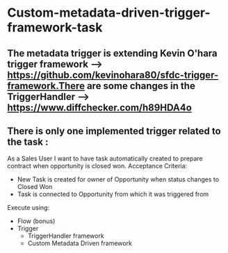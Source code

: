 # Custom-metadata-driven-trigger-framework-task
## The metadata trigger is extending Kevin O'hara trigger framework -->  https://github.com/kevinohara80/sfdc-trigger-framework.There are some changes in the TriggerHandler --> https://www.diffchecker.com/h89HDA4o
## There is only one implemented trigger related to the task :

As a Sales User I want to have task automatically created to prepare contract when opportunity is closed won.
Acceptance Criteria:
- New Task is created for owner of Opportunity when status changes to Closed Won
- Task is connected to Opportunity from which it was triggered from

Execute using:
- Flow (bonus)
- Trigger
    - TriggerHandler framework
    - Custom Metadata Driven framework
